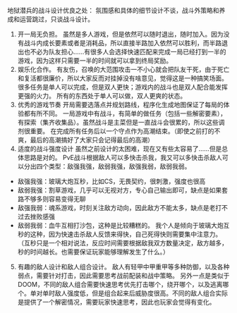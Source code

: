 地狱潜兵的战斗设计优良之处：
氛围感和具体的细节设计不谈，战斗外策略和养成和运营跳过，只谈战斗设计。
1. 开一局无负担。
虽然是多人游戏，但是依然可以随时退出，随时加入。因为没有战斗内成长要素或者是消耗品，所以直接半路加入依然可以胜利，而半路退出也不必为队友担心……有很多人会选择快速匹配来完成一局已经打到一半的游戏，因为这样只需要一半的时间就可以拿到终局奖励。
2. 娱乐化合作。
有友伤，召唤的大范围攻击一不小心就会把队友干死，由于死亡和复活都很廉价，所以大家反而对挂掉没有啥意见，觉得这是一种搞笑场面。
很多任务是单人可以完成，但是双人更快；游戏内的战斗也是双人配合能发挥更强的火力。
所有的东西处于单人可以做，双人更爽的状态。
3. 优秀的游戏节奏
开局需要选落点并规划路线，程序化生成地图保证了每局的体验都有所不同。
一局游戏中有战斗，有简单的做任务（包括一些解密要素），有探索（集齐收集品）。虽然战斗是主菜但是一直战斗会很累的，所以这些调剂很重要。
在完成所有任务后以一个守点作为高潮结束。（即使之前打的不爽，最后的高潮搞好了大家只会记得最后的高潮）
4. 适度的战斗强度设计
虽然之前设计的太困难，现在又有些太容易了……但是总体思路是对的。
PvE战斗根据敌人可以多快击杀我，我又可以多快击杀敌人可以分出四个类型：敌强我强，敌弱我强，敌强我弱，敌弱我弱。
- 敌强我强：玻璃大炮互秒，比如CS，无畏契约，很刺激，强度也很高
- 敌弱我强：割草游戏，几乎可以无视对方，专心自己输出即可，缺点是如果套路不够多则容易变得无聊
- 敌强我弱：魂系游戏，时刻关注敌方动向，因此敌方不能太多，缺点是老打不过去挫败感强
- 敌弱我弱：血牛互相打沙包，这种是比较糟糕的。
我个人是倾向于玻璃大炮互秒的这种，因为快速击杀敌人反馈来得快，自己死得快则需要集中注意力。（互秒只是一个相对说法，反应时间需要根据敌我双方数量决定，敌方越多，秒的时间越长。也需要保证玩家能够理解发生了什么。）
5. 有趣的敌人设计和敌人组合设计。
敌人有轻甲中甲重甲等多种防御，以及各种弱点，需要针对打击，因此需要思考战前配装和战中策略。
另外一点是类似于DOOM，不同的敌人组合需要快速思考优先打击哪个，绕开哪个，以及逃离哪个。单对单时敌人强度低，但是组合起来后威胁度很高。不同的敌人组合实际是提供了一个解密情况，需要玩家快速思考，因此也玩家会觉得有变化。
